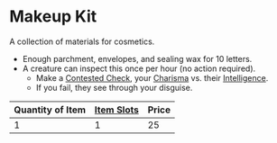 # Makeup Kit

A collection of materials for cosmetics.

- Enough parchment, envelopes, and sealing wax for 10 letters.
- A creature can inspect this once per hour (no action required).
	- Make a [Contested Check](../../../../Game%20Procedures/Check.md#Contested%20Check), your [Charisma](../../../../Player%20Characters/Chosen%20Statistics/Charisma.md) vs. their [Intelligence](../../../../Player%20Characters/Chosen%20Statistics/Intelligence.md).
	- If you fail, they see through your disguise.

| Quantity of Item | [Item Slots](../../../../../Player%20Characters/Derived%20Statistics/Item%20Slots.md) | Price |
| ---------------- | ------------------------------------------------------------------------------------- | ----- |
| 1                | 1                                                                                     | 25    |
